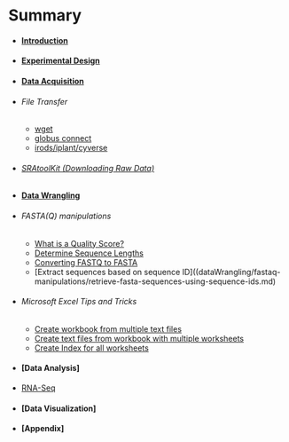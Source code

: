 # Summary

* #### [Introduction](README.md)
*  #### [Experimental Design](experimentalDesign/eD_introduction.md)
*  #### [Data Acquisition](dataAcquisition/dA_introduction.md)
  * ###### File Transfer
     * [wget](dataAcquisition/fileTransfer/downloading-files-via-wget)
     * [globus connect](dataAcquisition/fileTransfer/file-transfer-using-globus-connect-personal-gcp.md)
     * [irods/iplant/cyverse](dataAcquisition/fileTransfer/getting-data-from-iplant-via-irods.md)
  * ###### [SRAtoolKit (Downloading Raw Data)](dataAcquisition/fileTransfer/sra.md)
*  #### [Data Wrangling](dataWrangling/dW_introduction.md)
  * ###### FASTA(Q) manipulations
     * [What is a Quality Score?](dataWrangling/fastqquality-score-encoding.md)
     * [Determine Sequence Lengths](dataWrangling/fastaq-manipulations/calculate-sequence-lengths-in-a-fasta-file.md)
     * [Converting FASTQ to FASTA](dataWrangling/fastaq-manipulations/converting-fastq-to-fasta.md)
     * [Extract sequences based on sequence ID]((dataWrangling/fastaq-manipulations/retrieve-fasta-sequences-using-sequence-ids.md)
  * ###### Microsoft Excel Tips and Tricks

     * [Create workbook from multiple text files](dataWrangling/microsoftExcel/export-multiple-worksheets-as-separate-text-files-in-excel.md)
     * [Create text files from workbook with multiple worksheets](dataWrangling/microsoftExcel/export-multiple-worksheets-as-separate-text-files-in-excel.md)
     * [Create Index for all worksheets](dataWrangling/microsoftExcel/generate-index-sheet-linking-all-spreadsheets-in-excel.md)
*  #### [Data Analysis]
  * [RNA-Seq](dataAnalysis/RNA-Seq/dA_RNASeq_introduction.md)

*  #### [Data Visualization]

*  #### [Appendix]
